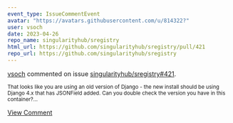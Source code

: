 ```yaml
---
event_type: IssueCommentEvent
avatar: "https://avatars.githubusercontent.com/u/814322?"
user: vsoch
date: 2023-04-26
repo_name: singularityhub/sregistry
html_url: https://github.com/singularityhub/sregistry/pull/421
repo_url: https://github.com/singularityhub/sregistry
---
```


<a href='https://github.com/vsoch' target='_blank'>vsoch</a> commented on issue <a href='https://github.com/singularityhub/sregistry/pull/421' target='_blank'>singularityhub/sregistry#421</a>.

<small>That looks like you are using an old version of Django - the new install should be using Django 4.x that has JSONField added. Can you double check the version you have in this container?...</small>

<a href='https://github.com/singularityhub/sregistry/pull/421' target='_blank'>View Comment</a>